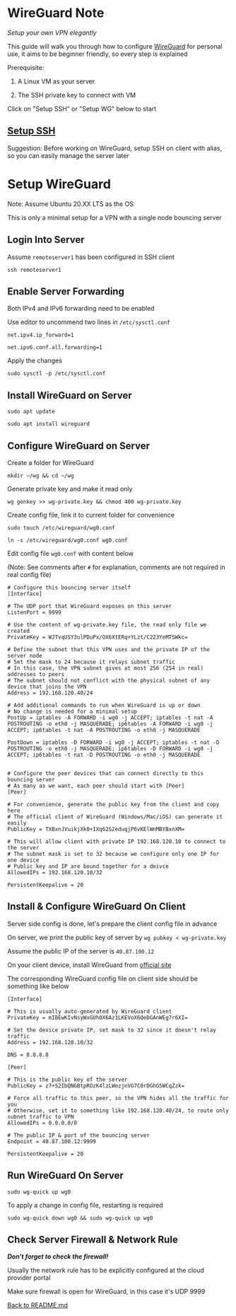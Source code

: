 # WireGuard Note
_Setup your own VPN elegantly_

This guide will walk you through how to configure [WireGuard](https://www.wireguard.com/) for personal use, it aims to be beginner friendly, so every step is explained

Prerequisite: 

1. A Linux VM as your server

2. The SSH private key to connect with VM

Click on "Setup SSH" or "Setup WG" below to start

## [Setup SSH](HOWTOSSH.md)
Suggestion: Before working on WireGuard, setup SSH on client with alias, so you can easily manage the server later

# Setup WireGuard
Note: Assume Ubuntu 20.XX LTS as the OS

This is only a minimal setup for a VPN with a single node bouncing server

## Login Into Server
Assume ```remoteserver1``` has been configured in SSH client

```ssh remoteserver1```

## Enable Server Forwarding
Both IPv4 and IPv6 forwarding need to be enabled

Use editor to uncommend two lines in ```/etc/sysctl.conf```

```net.ipv4.ip_forward=1```

```net.ipv6.conf.all.forwarding=1```

Apply the changes

```sudo sysctl -p /etc/sysctl.conf```

## Install WireGuard on Server
```sudo apt update```

```sudo apt install wireguard```

## Configure WireGuard on Server
Create a folder for WireGuard

```mkdir ~/wg && cd ~/wg```

Generate private key and make it read only

```wg genkey >> wg-private.key && chmod 400 wg-private.key```

Create config file, link it to current folder for convenience

```sudo touch /etc/wireguard/wg0.conf```

```ln -s /etc/wireguard/wg0.conf wg0.conf```

Edit config file ```wg0.conf``` with content below

(Note: See comments after ```#``` for explanation, comments are not required in real config file)

```
# Configure this bouncing server itself
[Interface]

# The UDP port that WireGuard exposes on this server
ListenPort = 9999

# Use the content of wg-private.key file, the read only file we created
PrivateKey = WJTvqUSY3ulPDuPx/OX6XtERq+YLzt/C223YeMTSWkc=

# Define the subnet that this VPN uses and the private IP of the server node
# Set the mask to 24 because it relays subnet traffic
# In this case, the VPN subnet gives at most 256 (254 in real) addresses to peers
# The subnet should not conflict with the physical subnet of any device that joins the VPN
Address = 192.168.120.40/24

# Add additional commands to run when WireGuard is up or down
# No change is needed for a minimal setup
PostUp = iptables -A FORWARD -i wg0 -j ACCEPT; iptables -t nat -A POSTROUTING -o eth0 -j MASQUERADE; ip6tables -A FORWARD -i wg0 -j ACCEPT; ip6tables -t nat -A POSTROUTING -o eth0 -j MASQUERADE 

PostDown = iptables -D FORWARD -i wg0 -j ACCEPT; iptables -t nat -D POSTROUTING -o eth0 -j MASQUERADE; ip6tables -D FORWARD -i wg0 -j ACCEPT; ip6tables -t nat -D POSTROUTING -o eth0 -j MASQUERADE


# Configure the peer devices that can connect directly to this bouncing server
# As many as we want, each peer should start with [Peer]
[Peer]

# For convenience, generate the public key from the client and copy here
# The official client of WireGuard (Windows/Mac/iOS) can generate it easily 
PublicKey = TXBxnJVuikjXk0+IXq62S2eduqjP6vKElWnMBYBxnXM=

# This will allow client with private IP 192.168.120.10 to connect to the server
# The subnet mask is set to 32 because we configure only one IP for one device
# Public key and IP are bound together for a deivce
AllowedIPs = 192.168.120.10/32

PersistentKeepalive = 20
```

## Install & Configure WireGuard On Client
Server side config is done, let's prepare the client config file in advance

On server, we print the public key of server by ```wg pubkey < wg-private.key```

Assume the public IP of the server is ```40.87.100.12```

On your client device, install WireGuard from [official site](https://www.wireguard.com/install/)

The corresponding WireGuard config file on client side should be something like below

```
[Interface]

# This is usually auto-generated by WireGuard client
PrivateKey = mIBEwKIvNsyWxGUhOX6Az1LKEVoX6QeDGAnWEg7r6XI=

# Set the device private IP, set mask to 32 since it doesn't relay traffic
Address = 192.168.120.10/32

DNS = 8.8.8.8

[Peer]

# This is the public key of the server
PublicKey = z7+52IbQNGBtpROzK4lzLWezjnVG7C0rDGhG5WCqZzk=

# Force all traffic to this peer, so the VPN hides all the traffic for you
# Otherwise, set it to something like 192.168.120.40/24, to route only subnet traffic to VPN  
AllowedIPs = 0.0.0.0/0

# The public IP & port of the bouncing server
Endpoint = 40.87.100.12:9999

PersistentKeepalive = 20
```

## Run WireGuard On Server

```sudo wg-quick up wg0```

To apply a change in config file, restarting is required

```sudo wg-quick down wg0 && sudo wg-quick up wg0```

## Check Server Firewall & Network Rule
***Don't forget to check the firewall!***

Usually the network rule has to be explicitly configured at the cloud provider portal

Make sure firewall is open for WireGuard, in this case it's UDP 9999


[Back to README.md](README.md)